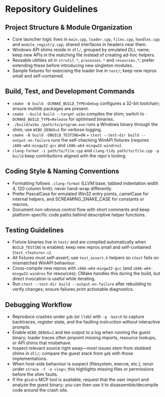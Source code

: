 # Repository Guidelines

## Project Structure & Module Organization
- Core launcher logic lives in `main.cpp`, `loader.cpp`, `files.cpp`, `handles.cpp` and `module_registry.cpp`; shared interfaces in headers near them.
- Windows API shims reside in `dll/`, grouped by emulated DLL name; keep new APIs in the matching file instead of creating ad-hoc helpers.
- Reusable utilities sit in `strutil.*`, `processes.*` and `resources.*`; prefer extending these before introducing new singleton modules.
- Sample fixtures for exercising the loader live in `test/`; keep new repros small and self-contained.

## Build, Test, and Development Commands
- `cmake -B build -DCMAKE_BUILD_TYPE=Debug` configures a 32-bit toolchain; ensure multilib packages are present.
- `cmake --build build --target wibo` compiles the shim; switch to `-DCMAKE_BUILD_TYPE=Release` for optimised binaries.
- `./build/wibo /path/to/program.exe` runs a Windows binary through the shim; use `WIBO_DEBUG=1` for verbose logging.
- `cmake -B build -DBUILD_TESTING=ON` + `ctest --test-dir build --output-on-failure` runs the self-checking WinAPI fixtures (requires `i686-w64-mingw32-gcc` and `i686-w64-mingw32-windres`).
- `clang-format -i path/to/file.cpp` and `clang-tidy path/to/file.cpp -p build` keep contributions aligned with the repo's tooling.

## Coding Style & Naming Conventions
- Formatting follows `.clang-format` (LLVM base, tabbed indentation width 4, 120 column limit); never hand-wrap differently.
- Prefer PascalCase for emulated Win32 entry points, camelCase for internal helpers, and SCREAMING_SNAKE_CASE for constants or macros.
- Document non-obvious control flow with short comments and keep platform-specific code paths behind descriptive helper functions.

## Testing Guidelines
- Fixture binaries live in `test/` and are compiled automatically when `BUILD_TESTING` is enabled; keep new repros small and self-contained (`test_<feature>.c`).
- All fixtures must self-assert; use `test_assert.h` helpers so `ctest` fails on mismatched WinAPI behaviour.
- Cross-compile new repros with `i686-w64-mingw32-gcc` (and `i686-w64-mingw32-windres` for resources); CMake handles this during the build, but direct invocation is useful while iterating.
- Run `ctest --test-dir build --output-on-failure` after rebuilding to verify changes; ensure failures print actionable diagnostics.

## Debugging Workflow
- Reproduce crashes under `gdb` (or `lldb`) with `-q -batch` to capture backtraces, register state, and the faulting instruction without interactive prompts.
- Enable `WIBO_DEBUG=1` and tee output to a log when running the guest binary; loader traces often pinpoint missing imports, resource lookups, or API shims that misbehave.
- Inspect relevant source right away—most issues stem from stubbed shims in `dll/`; compare the guest stack from `gdb` with those implementations.
- When host-side behaviour is suspect (filesystem, execve, etc.), rerun under `strace -f -o <log>`; this highlights missing files or permissions before the shim faults.
- If the `ghidra` MCP tool is available, request that the user import and analyze the guest binary; you can then use it to disassemble/decompile code around the crash site.
